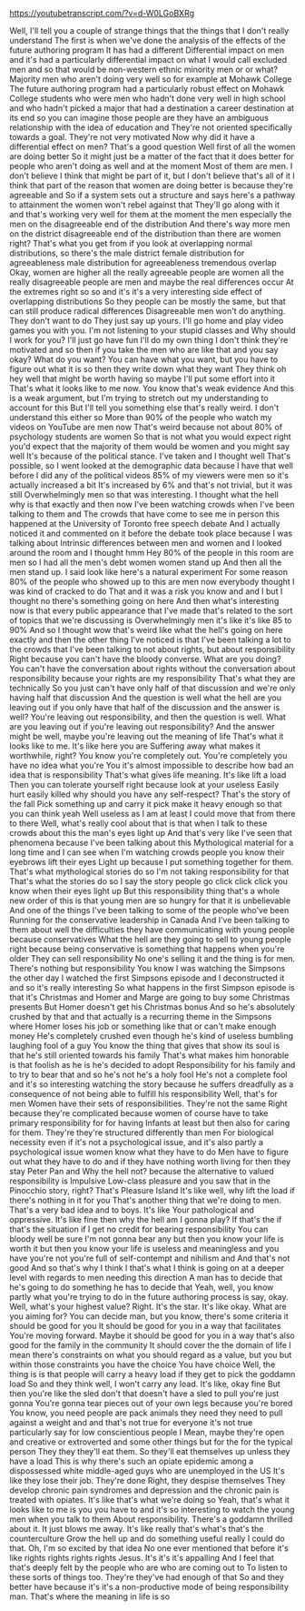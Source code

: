 https://youtubetranscript.com/?v=d-W0LGoBXRg

 Well, I'll tell you a couple of strange things that the things that I don't really understand The first is when we've done the analysis of the effects of the future authoring program It has had a different Differential impact on men and it's had a particularly differential impact on what I would call excluded men and so that would be non-western ethnic minority men or or what? Majority men who aren't doing very well so for example at Mohawk College The future authoring program had a particularly robust effect on Mohawk College students who were men who hadn't done very well in high school and who hadn't picked a major that had a destination a career destination at its end so you can imagine those people are they have an ambiguous relationship with the idea of education and They're not oriented specifically towards a goal. They're not very motivated Now why did it have a differential effect on men? That's a good question Well first of all the women are doing better So it might just be a matter of the fact that it does better for people who aren't doing as well and at the moment Most of them are men. I don't believe I think that might be part of it, but I don't believe that's all of it I think that part of the reason that women are doing better is because they're agreeable and So if a system sets out a structure and says here's a pathway to attainment the women won't rebel against that They'll go along with it and that's working very well for them at the moment the men especially the men on the disagreeable end of the distribution And there's way more men on the district disagreeable end of the distribution than there are women right? That's what you get from if you look at overlapping normal distributions, so there's the male district female distribution for agreeableness male distribution for agreeableness tremendous overlap Okay, women are higher all the really agreeable people are women all the really disagreeable people are men and maybe the real differences occur At the extremes right so so and it's it's a very interesting side effect of overlapping distributions So they people can be mostly the same, but that can still produce radical differences Disagreeable men won't do anything. They don't want to do They just say up yours. I'll go home and play video games you with you. I'm not listening to your stupid classes and Why should I work for you? I'll just go have fun I'll do my own thing I don't think they're motivated and so then if you take the men who are like that and you say okay? What do you want? You can have what you want, but you have to figure out what it is so then they write down what they want They think oh hey well that might be worth having so maybe I'll put some effort into it That's what it looks like to me now. You know that's weak evidence And this is a weak argument, but I'm trying to stretch out my understanding to account for this But I'll tell you something else that's really weird. I don't understand this either so More than 90% of the people who watch my videos on YouTube are men now That's weird because not about 80% of psychology students are women So that is not what you would expect right you'd expect that the majority of them would be women and you might say well It's because of the political stance. I've taken and I thought well That's possible, so I went looked at the demographic data because I have that well before I did any of the political videos 85% of my viewers were men so it's actually increased a bit It's increased by 6% and that's not trivial, but it was still Overwhelmingly men so that was interesting. I thought what the hell why is that exactly and then now I've been watching crowds when I've been talking to them and The crowds that have come to see me in person this happened at the University of Toronto free speech debate And I actually noticed it and commented on it before the debate took place because I was talking about Intrinsic differences between men and women and I looked around the room and I thought hmm Hey 80% of the people in this room are men so I had all the men's debt women women stand up And then all the men stand up. I said look like here's a natural experiment For some reason 80% of the people who showed up to this are men now everybody thought I was kind of cracked to do That and it was a risk you know and and I but I thought no there's something going on here And then what's interesting now is that every public appearance that I've made that's related to the sort of topics that we're discussing is Overwhelmingly men it's like it's like 85 to 90% And so I thought wow that's weird like what the hell's going on here exactly and then the other thing I've noticed is that I've been talking a lot to the crowds that I've been talking to not about rights, but about responsibility Right because you can't have the bloody converse. What are you doing? You can't have the conversation about rights without the conversation about responsibility because your rights are my responsibility That's what they are technically So you just can't have only half of that discussion and we're only having half that discussion And the question is well what the hell are you leaving out if you only have that half of the discussion and the answer is well? You're leaving out responsibility, and then the question is well. What are you leaving out if you're leaving out responsibility? And the answer might be well, maybe you're leaving out the meaning of life That's what it looks like to me. It's like here you are Suffering away what makes it worthwhile, right? You know you're completely out. You're completely you have no idea what you're You it's almost impossible to describe how bad an idea that is responsibility That's what gives life meaning. It's like lift a load Then you can tolerate yourself right because look at your useless Easily hurt easily killed why should you have any self-respect? That's the story of the fall Pick something up and carry it pick make it heavy enough so that you can think yeah Well useless as I am at least I could move that from there to there Well, what's really cool about that is that when I talk to these crowds about this the man's eyes light up And that's very like I've seen that phenomena because I've been talking about this Mythological material for a long time and I can see when I'm watching crowds people you know their eyebrows lift their eyes Light up because I put something together for them. That's what mythological stories do so I'm not taking responsibility for that That's what the stories do so I say the story people go click click click you know when their eyes light up But this responsibility thing that's a whole new order of this is that young men are so hungry for that it is unbelievable And one of the things I've been talking to some of the people who've been Running for the conservative leadership in Canada And I've been talking to them about well the difficulties they have communicating with young people because conservatives What the hell are they going to sell to young people right because being conservative is something that happens when you're older They can sell responsibility No one's selling it and the thing is for men. There's nothing but responsibility You know I was watching the Simpsons the other day I watched the first Simpsons episode and I deconstructed it and so it's really interesting So what happens in the first Simpson episode is that it's Christmas and Homer and Marge are going to buy some Christmas presents But Homer doesn't get his Christmas bonus And so he's absolutely crushed by that and that actually is a recurring theme in the Simpsons where Homer loses his job or something like that or can't make enough money He's completely crushed even though he's kind of useless bumbling laughing fool of a guy You know the thing that gives that show its soul is that he's still oriented towards his family That's what makes him honorable is that foolish as he is he's decided to adopt Responsibility for his family and to try to bear that and so he's not he's a holy fool He's not a complete fool and it's so interesting watching the story because he suffers dreadfully as a consequence of not being able to fulfill his responsibility Well, that's for men Women have their sets of responsibilities. They're not the same Right because they're complicated because women of course have to take primary responsibility for for having Infants at least but then also for caring for them. They're they're structured differently than men For biological necessity even if it's not a psychological issue, and it's also partly a psychological issue women know what they have to do Men have to figure out what they have to do and if they have nothing worth living for then they stay Peter Pan and Why the hell not? because the alternative to valued responsibility is Impulsive Low-class pleasure and you saw that in the Pinocchio story, right? That's Pleasure Island It's like well, why lift the load if there's nothing in it for you That's another thing that we're doing to men. That's a very bad idea and to boys. It's like Your pathological and oppressive. It's like fine then why the hell am I gonna play? If that's the if that's the situation if I get no credit for bearing responsibility You can bloody well be sure I'm not gonna bear any but then you know your life is worth it but then you know your life is useless and meaningless and you have you're not you're full of self-contempt and nihilism and And that's not good And so that's why I think I that's what I think is going on at a deeper level with regards to men needing this direction A man has to decide that he's going to do something he has to decide that Yeah, well, you know partly what you're trying to do in the future authoring process is say, okay. Well, what's your highest value? Right. It's the star. It's like okay. What are you aiming for? You can decide man, but you know, there's some criteria it should be good for you It should be good for you in a way that facilitates You're moving forward. Maybe it should be good for you in a way that's also good for the family in the community It should cover the the domain of life I mean there's constraints on what you should regard as a value, but you but within those constraints you have the choice You have choice Well, the thing is is that people will carry a heavy load if they get to pick the goddamn load So and they think well, I won't carry any load. It's like, okay fine But then you're like the sled don't that doesn't have a sled to pull you're just gonna You're gonna tear pieces out of your own legs because you're bored You know, you need people are pack animals they need they need to pull against a weight and and that's not true for everyone it's not true particularly say for low conscientious people I Mean, maybe they're open and creative or extroverted and some other things but for the for the typical person They they they'll eat them. So they'll eat themselves up unless they have a load This is why there's such an opiate epidemic among a dispossessed white middle-aged guys who are unemployed in the US It's like they lose their job. They're done Right, they despise themselves They develop chronic pain syndromes and depression and the chronic pain is treated with opiates. It's like that's what we're doing so Yeah, that's what it looks like to me is you you have to and it's so interesting to watch the young men when you talk to them About responsibility. There's a goddamn thrilled about it. It just blows me away. It's like really that's what's that's the counterculture Grow the hell up and do something useful really I could do that. Oh, I'm so excited by that idea No one ever mentioned that before it's like rights rights rights rights Jesus. It's it's it's appalling And I feel that that's deeply felt by the people who are who are coming out to To listen to these sorts of things too. They're they've had enough of that So and they better have because it's it's a non-productive mode of being responsibility man. That's where the meaning in life is so